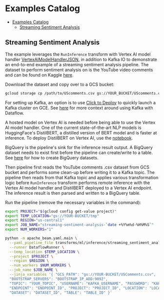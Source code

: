 <!--
    Licensed to the Apache Software Foundation (ASF) under one
    or more contributor license agreements.  See the NOTICE file
    distributed with this work for additional information
    regarding copyright ownership.  The ASF licenses this file
    to you under the Apache License, Version 2.0 (the
    "License"); you may not use this file except in compliance
    with the License.  You may obtain a copy of the License at

      http://www.apache.org/licenses/LICENSE-2.0

    Unless required by applicable law or agreed to in writing,
    software distributed under the License is distributed on an
    "AS IS" BASIS, WITHOUT WARRANTIES OR CONDITIONS OF ANY
    KIND, either express or implied.  See the License for the
    specific language governing permissions and limitations
    under the License.
-->

# Examples Catalog

<!-- TOC -->

* [Examples Catalog](#examples-catalog)
    * [Streaming Sentiment Analysis](#streaming-sentiment-analysis)

<!-- TOC -->

## Streaming Sentiment Analysis

The example leverages the `RunInference` transform with Vertex AI 
model handler [VertexAIModelHandlerJSON](
https://beam.apache.org/releases/pydoc/current/apache_beam.yaml.yaml_ml#apache_beam.yaml.yaml_ml.VertexAIModelHandlerJSONProvider),
in addition to Kafka IO to demonstrate an end-to-end example of a 
streaming sentiment analysis pipeline. The dataset to perform 
sentiment analysis on is the YouTube video comments and can be found 
on Kaggle [here](
https://www.kaggle.com/datasets/datasnaek/youtube?select=UScomments.csv).

Download the dataset and copy over to a GCS bucket:
```sh
gcloud storage cp /path/to/UScomments.csv gs://YOUR_BUCKET/UScomments.csv
```

For setting up Kafka, an option is to use [Click to Deploy](
https://console.cloud.google.com/marketplace/details/click-to-deploy-images/kafka?)
to quickly launch a Kafka cluster on GCE. See [here](
../../../README.md#kafka) for more context around using Kafka 
with Dataflow.

A hosted model on Vertex AI is needed before being able to use
the Vertex AI model handler. One of the current state-of-the-art
NLP models is HuggingFace's DistilBERT, a distilled version of
BERT model and is faster at inference. To deploy DistilBERT on
Vertex AI, use the [notebook](
https://github.com/GoogleCloudPlatform/vertex-ai-samples/blob/main/notebooks/community/model_garden/model_garden_huggingface_pytorch_inference_deployment.ipynb).

BigQuery is the pipeline's sink for the inference result output.
A BigQuery dataset needs to exist first before the pipeline can
create/write to a table. See [here](
https://cloud.google.com/bigquery/docs/datasets) for how to create
BigQuery datasets.

Then pipeline first reads the YouTube comments .csv dataset from
GCS bucket and performs some clean-up before writing it to a Kafka 
topic. The pipeline then reads from that Kafka topic and applies
various transformation logic before `RunInference` transform performs
remote inference with the Vertex AI model handler and DistilBERT
deployed to a Vertex AI endpoint. The inference result is then
parsed and written to a BigQuery table. 

Run the pipeline (remove the necessary variables in the command):

```sh
export PROJECT="$(gcloud config get-value project)"
export TEMP_LOCATION="gs://YOUR-BUCKET/tmp"
export REGION="us-central1"
export JOB_NAME="streaming-sentiment-analysis-`date +%Y%m%d-%H%M%S`"
export NUM_WORKERS="1"

python -m apache_beam.yaml.main \
  --yaml_pipeline_file transforms/ml/inference/streaming_sentiment_analysis.yaml \
  --runner DataflowRunner \
  --temp_location $TEMP_LOCATION \
  --project $PROJECT \
  --region $REGION \
  --num_workers $NUM_WORKERS \
  --job_name $JOB_NAME \
  --jinja_variables '{ "GCS_PATH": "gs://YOUR-BUCKET/USComments.csv",
  "BOOTSTRAP_SERVERS": "BOOTSTRAP_IP_ADD:9092", 
  "TOPIC": "YOUR_TOPIC", "USERNAME": "KAFKA_USERNAME", "PASSWORD": "KAFKA_PASSWORD", 
  "ENDPOINT": "ENDPOINT_ID", "PROJECT": "PROJECT_ID", "LOCATION": "LOCATION",
  "DATASET": "DATASET_ID", "TABLE": "TABLE_ID" }'
```



